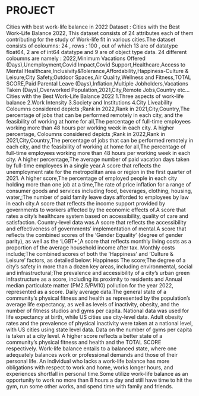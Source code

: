 # PROJECT
Cities with best work-life balance in 2022
Dataset : Cities with the Best Work-Life Balance 2022, This dataset consists of 24 attributes each of them contributing for the study of Work-life fit in various cities.The dataset consists of coloumns: 24 , rows : 100 , out of which 13 are of datatype float64, 2 are of int64 datatype and 9 are of object type data. 24 different coloumns are namely : 2022,Minimum Vacations Offered (Days),Unemployment,Covid Impact,Covid Support,Healthcare,Access to Mental Healthcare,Inclusivity&Tolerance,Affordability,Happiness-Culture & Leisure,City Safety,Outdoor Spaces,Air Quality,Wellness and Fitness,TOTAL SCORE,Paid Parental Leave (Days),Inflation,Multiple Jobholders,Vacations Taken (Days),Overworked Population,2021,City,Remote Jobs,Country etc...
Cities with the Best Work-Life Balance 2022                                                                                                                          1.Three aspects of work-life balance                                                                                                                                      2.Work Intensity                                                                                                                                                         3.Society and Institutions                                                                                                                                              4.City Liveability
Coloumns considered depicts ;Rank in 2022,Rank in 2021,City,Country,The percentage of jobs that can be performed remotely in each city, and the feasibility of working at home for all,The percentage of full-time employees working more than 48 hours per working week in each city. A higher percentage,
Coloumns considered depicts ;Rank in 2022,Rank in 2021,City,Country,The percentage of jobs that can be performed remotely in each city, and the feasibility of working at home for all,The percentage of full-time employees working more than 48 hours per working week in each city. A higher percentage,The average number of paid vacation days taken by full-time employees in a single year.A score that reflects the unemployment rate for the metropolitan area or region in the first quarter of 2021. A higher score,The percentage of employed people in each city holding more than one job at a time,The rate of price inflation for a range of consumer goods and services including food, beverages, clothing, housing, water,;The number of paid family leave days afforded to employees by law in each city.A score that reflects the income support provided by governments to workers affected by the economic effects of.A score that rates a city’s healthcare system based on accessibility, quality of care and satisfaction. Country-level data was.A score that reflects the accessibility and effectiveness of governments’ implementation of mental.A score that reflects the combined scores of the ‘Gender Equality’ (degree of gender parity), as well as the ‘LGBT+’,A score that reflects monthly living costs as a proportion of the average household income after tax. Monthly costs include;The combined scores of both the ‘Happiness’ and ‘Culture & Leisure’ factors, as detailed below: Happiness The score;The degree of a city’s safety in more than a dozen key areas, including environmental, social and infrastructural;The prevalence and accessibility of a city’s urban green infrastructure as a score, including its proximity to residents and Annual median particulate matter (PM2.5/PM10) pollution for the year 2022, represented as a score. Daily average data.The general state of a community’s physical fitness and health as represented by the population’s average life expectancy, as well as levels of inactivity, obesity, and the number of fitness studios and gyms per capita. National data was used for life expectancy at birth, while US cities use city-level data. Adult obesity rates and the prevalence of physical inactivity were taken at a national level, with US cities using state level data. Data on the number of gyms per capita is taken at a city level. A higher score reflects a better state of a community’s physical fitness and health and the TOTAL SCORE respectively.
Work-life balance entails to a balanced state, where one adequately balances work or professional demands and those of their personal life. An individual who lacks a work-life balance has more obligations with respect to work and home, works longer hours, and experiences shortfall in personal time.Some utilize work-life balance as an opportunity to work no more than 8 hours a day and still have time to hit the gym, run some other works, and spend time with family and friends.
